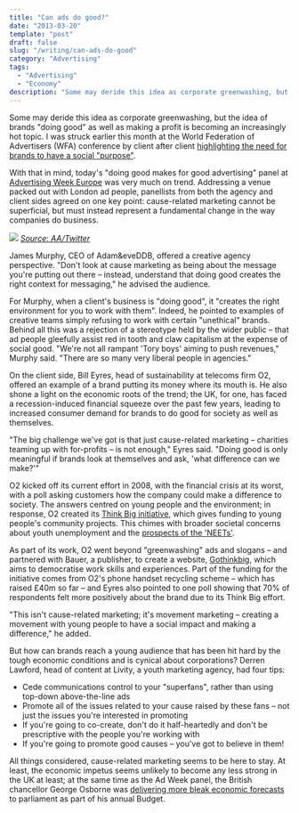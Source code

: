 ```yaml
---
title: "Can ads do good?"
date: "2013-03-20"
template: "post"
draft: false
slug: "/writing/can-ads-do-good"
category: "Advertising"
tags:
  - "Advertising"
  - "Economy"
description: "Some may deride this idea as corporate greenwashing, but the idea of brands 'doing good' as well as making a profit is becoming an increasingly hot topic."
---
```


Some may deride this idea as corporate greenwashing, but the idea of brands "doing good" as well as making a profit is becoming an increasingly hot topic. I was struck earlier this month at the World Federation of Advertisers (WFA) conference by client after client [highlighting the need for brands to have a social "purpose"](/Content/Documents/A99040_WFA_Global_Marketer_Week_2013_Diageo2c_AB_InBev_and_Johnson_26_Johnson_on_building_purposeful_brands.content?CID=A99040&ID=4b4ebb29-4556-464e-8c8c-8c6f465ea51a&q=&qr=).

With that in mind, today's "doing good makes for good advertising" panel at [Advertising Week Europe](http://advertisingweek.eu/) was very much on trend. Addressing a venue packed out with London ad people, panellists from both the agency and client sides agreed on one key point: cause-related marketing cannot be superficial, but must instead represent a fundamental change in the way companies do business.

![](/media/can-ads-do-good-1.jpg)
*[Source: AA/Twitter](https://twitter.com/ad_association/status/314365312197869569/photo/1)*

James Murphy, CEO of Adam&eveDDB, offered a creative agency perspective. "Don't look at cause marketing as being about the message you're putting out there – instead, understand that doing good creates the right context for messaging," he advised the audience.

For Murphy, when a client's business is "doing good", it "creates the right environment for you to work with them". Indeed, he pointed to examples of creative teams simply refusing to work with certain "unethical" brands. Behind all this was a rejection of a stereotype held by the wider public – that ad people gleefully assist red in tooth and claw capitalism at the expense of social good. "We're not all rampant 'Tory boys' aiming to push revenues," Murphy said. "There are so many very liberal people in agencies."

On the client side, Bill Eyres, head of sustainability at telecoms firm O2, offered an example of a brand putting its money where its mouth is. He also shone a light on the economic roots of the trend; the UK, for one, has faced a recession-induced financial squeeze over the past few years, leading to increased consumer demand for brands to do good for society as well as themselves.

"The big challenge we've got is that just cause-related marketing – charities teaming up with for-profits – is not enough," Eyres said. "Doing good is only meaningful if brands look at themselves and ask, 'what difference can we make?'"

O2 kicked off its current effort in 2008, with the financial crisis at its worst, with a poll asking customers how the company could make a difference to society. The answers centred on young people and the environment; in response, O2 created its [Think Big initiative](http://www.o2thinkbig.co.uk/), which gives funding to young people's community projects. This chimes with broader societal concerns about youth unemployment and the [prospects of the 'NEETs'](http://www.bbc.co.uk/news/education-20444524).

As part of its work, O2 went beyond "greenwashing" ads and slogans – and partnered with Bauer, a publisher, to create a website, [Gothinkbig](http://www.gothinkbig.co.uk/), which aims to democratise work skills and experiences. Part of the funding for the initiative comes from O2's phone handset recycling scheme – which has raised £40m so far – and Eyres also pointed to one poll showing that 70% of respondents felt more positively about the brand due to its Think Big effort.

"This isn't cause-related marketing; it's movement marketing – creating a movement with young people to have a social impact and making a difference," he added.

But how can brands reach a young audience that has been hit hard by the tough economic conditions and is cynical about corporations? Derren Lawford, head of content at Livity, a youth marketing agency, had four tips:

* Cede communications control to your "superfans", rather than using top-down above-the-line ads
* Promote all of the issues related to your cause raised by these fans – not just the issues you're interested in promoting
* If you're going to co-create, don't do it half-heartedly and don't be prescriptive with the people you're working with
* If you're going to promote good causes – you've got to believe in them!

All things considered, cause-related marketing seems to be here to stay. At least, the economic impetus seems unlikely to become any less strong in the UK at least; at the same time as the Ad Week panel, the British chancellor George Osborne was [delivering more bleak economic forecasts](http://www.guardian.co.uk/uk/2013/mar/20/budget-2013-uk-economic-growth-downgraded) to parliament as part of his annual Budget.
 
